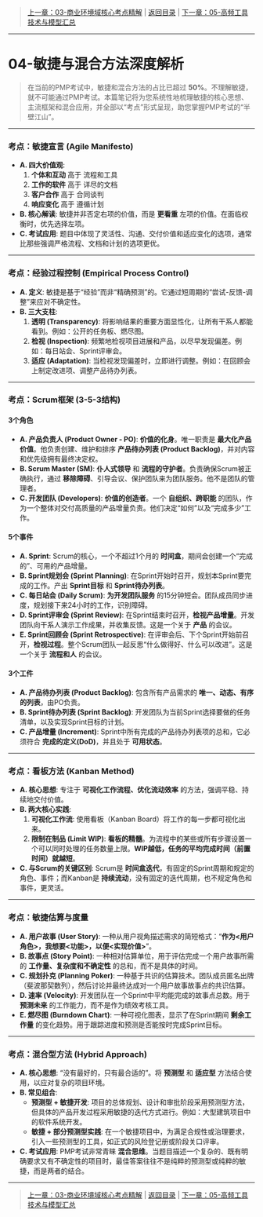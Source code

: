 > [上一章：03-商业环境域核心考点精解](03-商业环境域核心考点精解.md) | [返回目录](../README.md) | [下一章：05-高频工具技术与模型汇总](05-高频工具技术与模型汇总.md)

---
# 04-敏捷与混合方法深度解析

> 在当前的PMP考试中，敏捷和混合方法的占比已超过 **50%**。不理解敏捷，就不可能通过PMP考试。本篇笔记将为您系统性地梳理敏捷的核心思想、主流框架和混合应用，并全部以“考点”形式呈现，助您掌握PMP考试的“半壁江山”。

---

### 考点：敏捷宣言 (Agile Manifesto)

- **A. 四大价值观**: 
    1.  **个体和互动** 高于 流程和工具
    2.  **工作的软件** 高于 详尽的文档
    3.  **客户合作** 高于 合同谈判
    4.  **响应变化** 高于 遵循计划
- **B. 核心解读**: 敏捷并非否定右项的价值，而是 **更看重** 左项的价值。在面临权衡时，优先选择左项。
- **C. 考试应用**: 题目中体现了灵活性、沟通、交付价值和适应变化的选项，通常比那些强调严格流程、文档和计划的选项更优。

---

### 考点：经验过程控制 (Empirical Process Control)

- **A. 定义**: 敏捷是基于“经验”而非“精确预测”的。它通过短周期的“尝试-反馈-调整”来应对不确定性。
- **B. 三大支柱**:
    1.  **透明 (Transparency)**: 将影响结果的重要方面显性化，让所有干系人都能看到。例如：公开的任务板、燃尽图。
    2.  **检视 (Inspection)**: 频繁地检视项目进展和产品，以尽早发现偏差。例如：每日站会、Sprint评审会。
    3.  **适应 (Adaptation)**: 当检视发现偏差时，立即进行调整。例如：在回顾会上制定改进项、调整产品待办列表。

---

### 考点：Scrum框架 (3-5-3结构)

#### 3个角色
- **A. 产品负责人 (Product Owner - PO)**: **价值的化身**。唯一职责是 **最大化产品价值**。他负责创建、维护和排序 **产品待办列表 (Product Backlog)**，并对内容和优先级拥有最终决定权。
- **B. Scrum Master (SM)**: **仆人式领导** 和 **流程的守护者**。负责确保Scrum被正确执行，通过 **移除障碍**、引导会议、保护团队来为团队服务。他不是团队的管理者。
- **C. 开发团队 (Developers)**: **价值的创造者**。一个 **自组织、跨职能** 的团队，作为一个整体对交付高质量的产品增量负责。他们决定“如何”以及“完成多少”工作。

#### 5个事件
- **A. Sprint**: Scrum的核心，一个不超过1个月的 **时间盒**，期间会创建一个“完成的”、可用的产品增量。
- **B. Sprint规划会 (Sprint Planning)**: 在Sprint开始时召开，规划本Sprint要完成的工作。产出 **Sprint目标** 和 **Sprint待办列表**。
- **C. 每日站会 (Daily Scrum)**: **为开发团队服务** 的15分钟短会。团队成员同步进度，规划接下来24小时的工作，识别障碍。
- **D. Sprint评审会 (Sprint Review)**: 在Sprint结束时召开，**检视产品增量**。开发团队向干系人演示工作成果，并收集反馈。这是一个关于 **产品** 的会议。
- **E. Sprint回顾会 (Sprint Retrospective)**: 在评审会后、下个Sprint开始前召开，**检视过程**。整个Scrum团队一起反思“什么做得好、什么可以改进”。这是一个关于 **流程和人** 的会议。

#### 3个工件
- **A. 产品待办列表 (Product Backlog)**: 包含所有产品需求的 **唯一、动态、有序的列表**，由PO负责。
- **B. Sprint待办列表 (Sprint Backlog)**: 开发团队为当前Sprint选择要做的任务清单，以及实现Sprint目标的计划。
- **C. 产品增量 (Increment)**: Sprint中所有完成的产品待办列表项的总和，它必须符合 **完成的定义(DoD)**，并且处于 **可用状态**。

---

### 考点：看板方法 (Kanban Method)

- **A. 核心思想**: 专注于 **可视化工作流程、优化流动效率** 的方法，强调平稳、持续地交付价值。
- **B. 两大核心实践**:
    1.  **可视化工作流**: 使用看板（Kanban Board）将工作的每一步都可视化出来。
    2.  **限制在制品 (Limit WIP)**: **看板的精髓**。为流程中的某些或所有步骤设置一个可以同时处理的任务数量上限。**WIP越低，任务的平均完成时间（前置时间）就越短**。
- **C. 与Scrum的关键区别**: Scrum是 **时间盒迭代**，有固定的Sprint周期和规定的角色、事件；而Kanban是 **持续流动**，没有固定的迭代周期，也不规定角色和事件，更灵活。

---

### 考点：敏捷估算与度量

- **A. 用户故事 (User Story)**: 一种从用户视角描述需求的简短格式：“**作为<用户角色>，我想要<功能>，以便<实现价值>**”。
- **B. 故事点 (Story Point)**: 一种相对估算单位，用于评估完成一个用户故事所需的 **工作量、复杂度和不确定性** 的总和，而不是具体的时间。
- **C. 规划扑克 (Planning Poker)**: 一种基于共识的估算技术。团队成员匿名出牌（斐波那契数列），然后讨论并最终达成对一个用户故事故事点的共识估算。
- **D. 速率 (Velocity)**: 开发团队在一个Sprint中平均能完成的故事点总数。用于 **预测未来** 的工作能力，而不是作为绩效考核工具。
- **E. 燃尽图 (Burndown Chart)**: 一种可视化图表，显示了在Sprint期间 **剩余工作量** 的变化趋势。用于跟踪进度和预测是否能按时完成Sprint目标。

---

### 考点：混合型方法 (Hybrid Approach)

- **A. 核心思想**: “没有最好的，只有最合适的”。将 **预测型** 和 **适应型** 方法结合使用，以应对复杂的项目环境。
- **B. 常见组合**: 
    - **预测型 + 敏捷开发**: 项目的总体规划、设计和审批阶段采用预测型方法，但具体的产品开发过程采用敏捷的迭代方式进行。例如：大型建筑项目中的软件系统开发。
    - **敏捷 + 部分预测型实践**: 在一个敏捷项目中，为满足合规性或治理要求，引入一些预测型的工具，如正式的风险登记册或阶段关口评审。
- **C. 考试应用**: PMP考试非常青睐 **混合思维**。当题目描述一个复杂的、既有明确要求又有不确定性的项目时，最佳答案往往不是纯粹的预测型或纯粹的敏捷，而是两者的结合。

---

> [上一章：03-商业环境域核心考点精解](03-商业环境域核心考点精解.md) | [返回目录](../README.md) | [下一章：05-高频工具技术与模型汇总](05-高频工具技术与模型汇总.md)